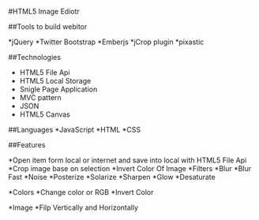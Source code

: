 #HTML5 Image Ediotr

##Tools to build webitor

*jQuery
*Twitter Bootstrap
*Emberjs
*jCrop plugin
*pixastic


##Technologies
* HTML5 File Api
* HTML5 Local Storage
* Snigle Page Application
* MVC pattern
* JSON
* HTML5 Canvas

##Languages
*JavaScript
*HTML
*CSS

##Features

*Open item form local or internet and save into local with HTML5 File Api
*Crop image base on selection
*Invert Color Of Image
*Filters
 *Blur
 *Blur Fast
 *Noise
 *Posterize
 *Solarize
 *Sharpen
 *Glow
 *Desaturate

*Colors
 *Change color or RGB
 *Invert Color

*Image 
 *Filp Vertically and Horizontally
